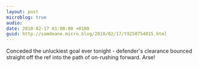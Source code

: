 ```yaml
---
layout: post
microblog: true
audio: 
date: 2010-02-17 01:00:00 +0100
guid: http://samdeane.micro.blog/2010/02/17/t9250754015.html
---
```

Conceded the unluckiest goal ever tonight - defender's clearance bounced straight off the ref into the path of on-rushing forward. Arse!

